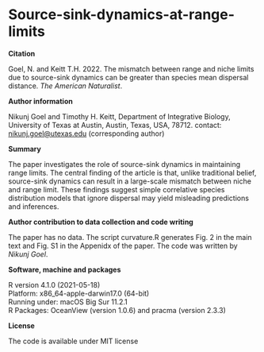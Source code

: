 # Source-sink-dynamics-at-range-limits
**Citation**

Goel, N. and Keitt T.H. 2022. The mismatch between range and niche limits due to source-sink dynamics can be greater than species mean dispersal distance. _The American Naturalist_.


**Author information**

Nikunj Goel and Timothy H. Keitt, Department of Integrative Biology, University of Texas at Austin, Austin, Texas, USA, 78712.
contact: nikunj.goel@utexas.edu (corresponding author)

**Summary**

The paper investigates the role of source-sink dynamics in maintaining range limits. The central finding of the article is that, unlike traditional belief, source-sink dynamics can result in a large-scale mismatch between niche and range limit. These findings suggest simple correlative species distribution models that ignore dispersal may yield misleading predictions and inferences.

**Author contribution to data collection and code writing**

The paper has no data. The script curvature.R generates Fig. 2 in the main text and Fig. S1 in the Appenidx of the paper. The code was written by _Nikunj Goel_.

**Software, machine and packages**

R version 4.1.0 (2021-05-18)<br />
Platform: x86_64-apple-darwin17.0 (64-bit)<br />
Running under: macOS Big Sur 11.2.1<br />
R Packages: OceanView (version 1.0.6) and pracma (version 2.3.3)

**License**

The code is available under MIT license
